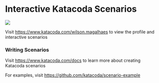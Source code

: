 # Interactive Katacoda Scenarios

[![](http://shields.katacoda.com/katacoda/wilson.magalhaes/count.svg)](https://www.katacoda.com/wilson.magalhaes "Get your profile on Katacoda.com")

Visit https://www.katacoda.com/wilson.magalhaes to view the profile and interactive scenarios

### Writing Scenarios
Visit https://www.katacoda.com/docs to learn more about creating Katacoda scenarios

For examples, visit https://github.com/katacoda/scenario-example
